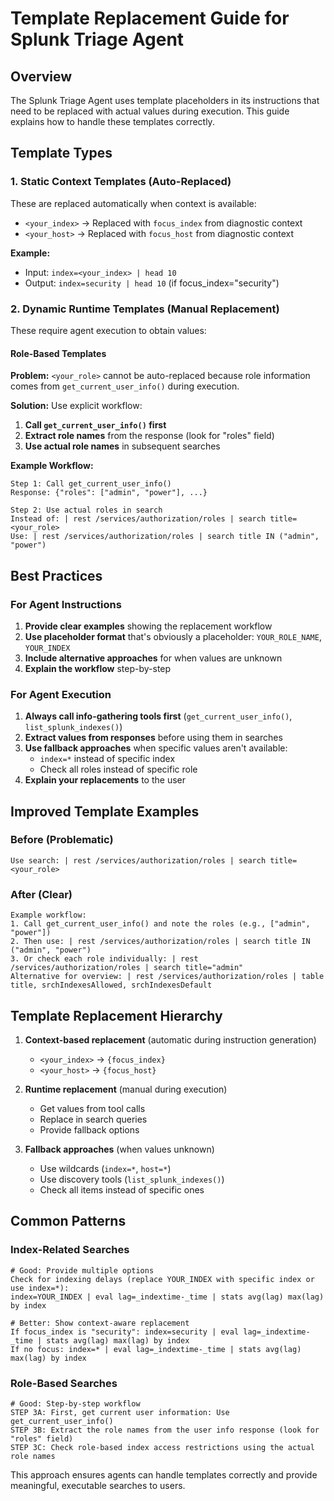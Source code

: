 # Template Replacement Guide for Splunk Triage Agent

## Overview

The Splunk Triage Agent uses template placeholders in its instructions that need to be replaced with actual values during execution. This guide explains how to handle these templates correctly.

## Template Types

### 1. Static Context Templates (Auto-Replaced)
These are replaced automatically when context is available:

- `<your_index>` → Replaced with `focus_index` from diagnostic context
- `<your_host>` → Replaced with `focus_host` from diagnostic context

**Example:**
- Input: `index=<your_index> | head 10`
- Output: `index=security | head 10` (if focus_index="security")

### 2. Dynamic Runtime Templates (Manual Replacement)
These require agent execution to obtain values:

#### Role-Based Templates
**Problem:** `<your_role>` cannot be auto-replaced because role information comes from `get_current_user_info()` during execution.

**Solution:** Use explicit workflow:

1. **Call `get_current_user_info()` first**
2. **Extract role names** from the response (look for "roles" field)
3. **Use actual role names** in subsequent searches

**Example Workflow:**
```
Step 1: Call get_current_user_info()
Response: {"roles": ["admin", "power"], ...}

Step 2: Use actual roles in search
Instead of: | rest /services/authorization/roles | search title=<your_role>
Use: | rest /services/authorization/roles | search title IN ("admin", "power")
```

## Best Practices

### For Agent Instructions
1. **Provide clear examples** showing the replacement workflow
2. **Use placeholder format** that's obviously a placeholder: `YOUR_ROLE_NAME`, `YOUR_INDEX`
3. **Include alternative approaches** for when values are unknown
4. **Explain the workflow** step-by-step

### For Agent Execution
1. **Always call info-gathering tools first** (`get_current_user_info()`, `list_splunk_indexes()`)
2. **Extract values from responses** before using them in searches
3. **Use fallback approaches** when specific values aren't available:
   - `index=*` instead of specific index
   - Check all roles instead of specific role
4. **Explain your replacements** to the user

## Improved Template Examples

### Before (Problematic)
```
Use search: | rest /services/authorization/roles | search title=<your_role>
```

### After (Clear)
```
Example workflow:
1. Call get_current_user_info() and note the roles (e.g., ["admin", "power"])
2. Then use: | rest /services/authorization/roles | search title IN ("admin", "power")
3. Or check each role individually: | rest /services/authorization/roles | search title="admin"
Alternative for overview: | rest /services/authorization/roles | table title, srchIndexesAllowed, srchIndexesDefault
```

## Template Replacement Hierarchy

1. **Context-based replacement** (automatic during instruction generation)
   - `<your_index>` → `{focus_index}`
   - `<your_host>` → `{focus_host}`

2. **Runtime replacement** (manual during execution)
   - Get values from tool calls
   - Replace in search queries
   - Provide fallback options

3. **Fallback approaches** (when values unknown)
   - Use wildcards (`index=*`, `host=*`)
   - Use discovery tools (`list_splunk_indexes()`)
   - Check all items instead of specific ones

## Common Patterns

### Index-Related Searches
```
# Good: Provide multiple options
Check for indexing delays (replace YOUR_INDEX with specific index or use index=*):
index=YOUR_INDEX | eval lag=_indextime-_time | stats avg(lag) max(lag) by index

# Better: Show context-aware replacement
If focus_index is "security": index=security | eval lag=_indextime-_time | stats avg(lag) max(lag) by index
If no focus: index=* | eval lag=_indextime-_time | stats avg(lag) max(lag) by index
```

### Role-Based Searches
```
# Good: Step-by-step workflow
STEP 3A: First, get current user information: Use get_current_user_info()
STEP 3B: Extract the role names from the user info response (look for "roles" field)
STEP 3C: Check role-based index access restrictions using the actual role names
```

This approach ensures agents can handle templates correctly and provide meaningful, executable searches to users. 